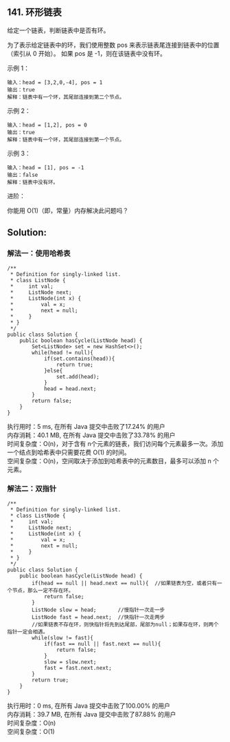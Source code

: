 ## 141. 环形链表

给定一个链表，判断链表中是否有环。

为了表示给定链表中的环，我们使用整数 pos 来表示链表尾连接到链表中的位置（索引从 0 开始）。 如果 pos 是 -1，则在该链表中没有环。

 

示例 1：
```
输入：head = [3,2,0,-4], pos = 1
输出：true
解释：链表中有一个环，其尾部连接到第二个节点。
```
示例 2：
```
输入：head = [1,2], pos = 0
输出：true
解释：链表中有一个环，其尾部连接到第一个节点。
```
示例 3：
```
输入：head = [1], pos = -1
输出：false
解释：链表中没有环。
```
 

进阶：

你能用 O(1)（即，常量）内存解决此问题吗？

## Solution:
### 解法一：使用哈希表
```
/**
 * Definition for singly-linked list.
 * class ListNode {
 *     int val;
 *     ListNode next;
 *     ListNode(int x) {
 *         val = x;
 *         next = null;
 *     }
 * }
 */
public class Solution {
    public boolean hasCycle(ListNode head) {
        Set<ListNode> set = new HashSet<>();
        while(head != null){
            if(set.contains(head)){
                return true;
            }else{
                set.add(head);
            }
            head = head.next;
        }
        return false;
    }
}
```
执行用时：5 ms, 在所有 Java 提交中击败了17.24% 的用户 <br>
内存消耗：40.1 MB, 在所有 Java 提交中击败了33.78% 的用户 <br>
时间复杂度：O(n)，对于含有 n个元素的链表，我们访问每个元素最多一次。添加一个结点到哈希表中只需要花费 O(1) 的时间。 <br>
空间复杂度：O(n)，空间取决于添加到哈希表中的元素数目，最多可以添加 n 个元素。

### 解法二：双指针
```
/**
 * Definition for singly-linked list.
 * class ListNode {
 *     int val;
 *     ListNode next;
 *     ListNode(int x) {
 *         val = x;
 *         next = null;
 *     }
 * }
 */
public class Solution {
    public boolean hasCycle(ListNode head) {
        if(head == null || head.next == null){	//如果链表为空，或者只有一个节点，那么一定不存在环。
            return false;
        }
        ListNode slow = head;		//慢指针一次走一步
        ListNode fast = head.next;	//快指针一次走两步
		//如果链表不存在环，则快指针将先到达尾部，尾部为null；如果存在环，则两个指针一定会相遇。
        while(slow != fast){	
            if(fast == null || fast.next == null){	
                return false;
            }
            slow = slow.next;	
            fast = fast.next.next;
        }
        return true;
    }
}
```
执行用时：0 ms, 在所有 Java 提交中击败了100.00% 的用户 <br>
内存消耗：39.7 MB, 在所有 Java 提交中击败了87.88% 的用户 <br>
时间复杂度：O(n) <br>
空间复杂度：O(1)
